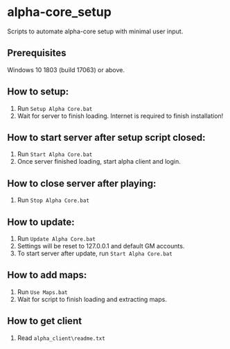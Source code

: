 # alpha-core_setup

Scripts to automate alpha-core setup with minimal user input.

## Prerequisites
Windows 10 1803 (build 17063) or above.

## How to setup:
1. Run ```Setup Alpha Core.bat```
2. Wait for server to finish loading. Internet is required to finish installation!

## How to start server after setup script closed:
1. Run ```Start Alpha Core.bat```
2. Once server finished loading, start alpha client and login.

## How to close server after playing:
1. Run ```Stop Alpha Core.bat```

## How to update:
1. Run ```Update Alpha Core.bat``` 
2. Settings will be reset to 127.0.0.1 and default GM accounts.
3. To start server after update, run ```Start Alpha Core.bat```

## How to add maps:
1. Run ```Use Maps.bat```
2. Wait for script to finish loading and extracting maps.

## How to get client
1. Read ```alpha_client\readme.txt```